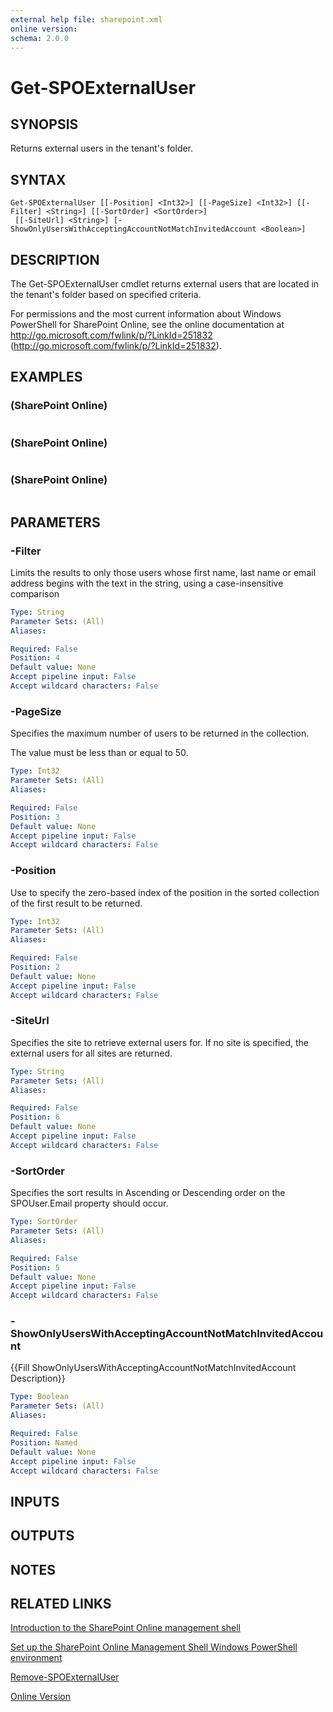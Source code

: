 ```yaml
---
external help file: sharepoint.xml
online version: 
schema: 2.0.0
---
```


# Get-SPOExternalUser

## SYNOPSIS
Returns external users in the tenant's folder.

## SYNTAX

```
Get-SPOExternalUser [[-Position] <Int32>] [[-PageSize] <Int32>] [[-Filter] <String>] [[-SortOrder] <SortOrder>]
 [[-SiteUrl] <String>] [-ShowOnlyUsersWithAcceptingAccountNotMatchInvitedAccount <Boolean>]
```

## DESCRIPTION
The Get-SPOExternalUser cmdlet returns external users that are located in the tenant's folder based on specified criteria.

For permissions and the most current information about Windows PowerShell for SharePoint Online, see the online documentation at http://go.microsoft.com/fwlink/p/?LinkId=251832 (http://go.microsoft.com/fwlink/p/?LinkId=251832).

## EXAMPLES

### (SharePoint Online)
```

```

### (SharePoint Online)
```

```

### (SharePoint Online)
```

```

## PARAMETERS

### -Filter
Limits the results to only those users whose first name, last name or email address begins with the text in the string, using a case-insensitive comparison

```yaml
Type: String
Parameter Sets: (All)
Aliases: 

Required: False
Position: 4
Default value: None
Accept pipeline input: False
Accept wildcard characters: False
```

### -PageSize
Specifies the maximum number of users to be returned in the collection.

The value must be less than or equal to 50.

```yaml
Type: Int32
Parameter Sets: (All)
Aliases: 

Required: False
Position: 3
Default value: None
Accept pipeline input: False
Accept wildcard characters: False
```

### -Position
Use to specify the zero-based index of the position in the sorted collection of the first result to be returned.

```yaml
Type: Int32
Parameter Sets: (All)
Aliases: 

Required: False
Position: 2
Default value: None
Accept pipeline input: False
Accept wildcard characters: False
```

### -SiteUrl
Specifies the site to retrieve external users for.
If no site is specified, the external users for all sites are returned.

```yaml
Type: String
Parameter Sets: (All)
Aliases: 

Required: False
Position: 6
Default value: None
Accept pipeline input: False
Accept wildcard characters: False
```

### -SortOrder
Specifies the sort results in Ascending or Descending order on the SPOUser.Email property should occur.

```yaml
Type: SortOrder
Parameter Sets: (All)
Aliases: 

Required: False
Position: 5
Default value: None
Accept pipeline input: False
Accept wildcard characters: False
```

### -ShowOnlyUsersWithAcceptingAccountNotMatchInvitedAccount
{{Fill ShowOnlyUsersWithAcceptingAccountNotMatchInvitedAccount Description}}

```yaml
Type: Boolean
Parameter Sets: (All)
Aliases: 

Required: False
Position: Named
Default value: None
Accept pipeline input: False
Accept wildcard characters: False
```

## INPUTS

## OUTPUTS

## NOTES

## RELATED LINKS

[Introduction to the SharePoint Online management shell]()

[Set up the SharePoint Online Management Shell Windows PowerShell environment]()

[Remove-SPOExternalUser]()

[Online Version](http://technet.microsoft.com/EN-US/library/5bed4da8-25c1-4c16-9d12-64b9e8f319a4(Office.15).aspx)

